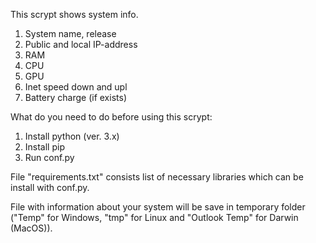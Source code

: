 This scrypt shows system info.

1) System name, release
2) Public and local IP-address
3) RAM
4) CPU
5) GPU
6) Inet speed down and upl
7) Battery charge (if exists)

What do you need to do before using this scrypt:
1) Install python (ver. 3.x)
2) Install pip
3) Run conf.py

File "requirements.txt" consists list of necessary libraries which can be install with conf.py.

File with information about your system will be save in
temporary folder ("Temp" for Windows, "tmp" for Linux and "Outlook Temp" for Darwin (MacOS)).
